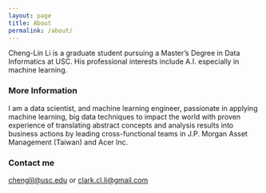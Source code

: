 ```yaml
---
layout: page
title: About
permalink: /about/
---
```


Cheng-Lin Li is a graduate student pursuing a Master’s Degree in Data Informatics at USC. His professional interests include A.I. especially in machine learning.

### More Information

I am a data scientist, and machine learning engineer, passionate in applying machine learning, big data techniques to impact the world with proven experience of translating abstract concepts and analysis results into business actions by leading cross-functional teams in J.P. Morgan Asset Management (Taiwan) and Acer Inc.

### Contact me

[chenglil@usc.edu](mailto:chenglil@usc.edu) or [clark.cl.li@gmail.com](mailto:clark.cl.li@gmail.com) 
